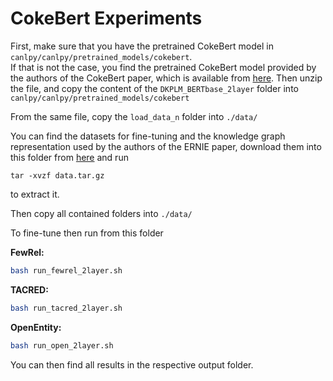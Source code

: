# CokeBert Experiments

First, make sure that you have the pretrained CokeBert model in `canlpy/canlpy/pretrained_models/cokebert`.  
If that is not the case, you find the pretrained CokeBert model provided by the authors of the CokeBert paper, which is available from [here](https://drive.google.com/file/d/1Ce7Nq7vJ83l4lOV9SiiN2Kq831z_phsV/view?usp=sharing). 
Then unzip the file, and copy the content of the `DKPLM_BERTbase_2layer` folder into `canlpy/canlpy/pretrained_models/cokebert` 

From the same file, copy the `load_data_n` folder into `./data/`

You can find the datasets for fine-tuning and the knowledge graph representation used by the authors of the ERNIE paper, download them into this folder from [here](https://drive.google.com/open?id=1HlWw7Q6-dFSm9jNSCh4VaBf1PlGqt9im) and run 

```shell
tar -xvzf data.tar.gz
```
to extract it. 

Then copy all contained folders into `./data/`

To fine-tune then run from this folder

**FewRel:**

```bash
bash run_fewrel_2layer.sh
````

**TACRED:**

```bash
bash run_tacred_2layer.sh
```

**OpenEntity:**

```bash
bash run_open_2layer.sh
```

You can then find all results in the respective output folder.
